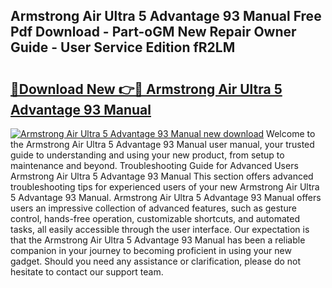 ## Armstrong Air Ultra 5 Advantage 93 Manual Free Pdf Download - Part-oGM New Repair Owner Guide - User Service Edition fR2LM

# <h2><a href="http://bc53951.oget.top/?id=Armstrong+Air+Ultra+5+Advantage+93+Manual">🔗Download New 👉🔴 Armstrong Air Ultra 5 Advantage 93 Manual</a></h2>

[![Armstrong Air Ultra 5 Advantage 93 Manual new download](https://i.imgur.com/5g1atiW.png)](http://bc53951.oget.top/?id=Armstrong+Air+Ultra+5+Advantage+93+Manual)
Welcome to the Armstrong Air Ultra 5 Advantage 93 Manual user manual, your trusted guide to understanding and using your new product, from setup to maintenance and beyond. Troubleshooting Guide for Advanced Users Armstrong Air Ultra 5 Advantage 93 Manual This section offers advanced troubleshooting tips for experienced users of your new Armstrong Air Ultra 5 Advantage 93 Manual. Armstrong Air Ultra 5 Advantage 93 Manual offers users an impressive collection of advanced features, such as gesture control, hands-free operation, customizable shortcuts, and automated tasks, all easily accessible through the user interface. Our expectation is that the Armstrong Air Ultra 5 Advantage 93 Manual has been a reliable companion in your journey to becoming proficient in using your new gadget. Should you need any assistance or clarification, please do not hesitate to contact our support team.
